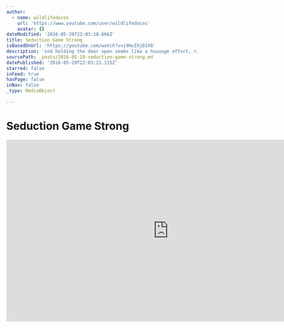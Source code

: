 ```yaml
---
author:
  - name: wildlifedocos
    url: 'https://www.youtube.com/user/wildlifedocos'
    avatar: {}
dateModified: '2016-05-29T22:03:10.666Z'
title: Seduction Game Strong
isBasedOnUrl: 'https://youtube.com/watch?v=j9HuIhjD1X8'
description: 'snd holding the door open seems like a huuuuge effort, right niq? Riiiiight. '
sourcePath: _posts/2016-05-29-seduction-game-strong.md
datePublished: '2016-05-29T22:03:21.115Z'
starred: false
inFeed: true
hasPage: false
inNav: false
_type: MediaObject

---
```

# Seduction Game Strong

<iframe src="https://cdn.embedly.com/widgets/media.html?src=https%3A%2F%2Fwww.youtube.com%2Fembed%2Fj9HuIhjD1X8%3Ffeature%3Doembed&amp;url=http%3A%2F%2Fwww.youtube.com%2Fwatch%3Fv%3Dj9HuIhjD1X8&amp;image=https%3A%2F%2Fi.ytimg.com%2Fvi%2Fj9HuIhjD1X8%2Fhqdefault.jpg&amp;key=b7d04c9b404c499eba89ee7072e1c4f7&amp;type=text%2Fhtml&amp;schema=youtube" width="854" height="480" scrolling="no" frameborder="0" allowfullscreen="" style=""></iframe>